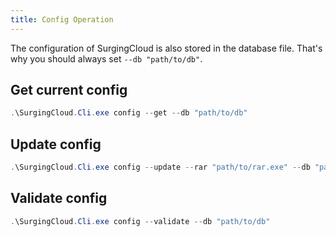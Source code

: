 ```yaml
---
title: Config Operation
---
```


The configuration of SurgingCloud is also stored in the database file. That's why you should always set `--db "path/to/db"`.

## Get current config

```powershell
.\SurgingCloud.Cli.exe config --get --db "path/to/db"
```

## Update config

```powershell
.\SurgingCloud.Cli.exe config --update --rar "path/to/rar.exe" --db "path/to/db"
```

## Validate config

```powershell
.\SurgingCloud.Cli.exe config --validate --db "path/to/db"
```